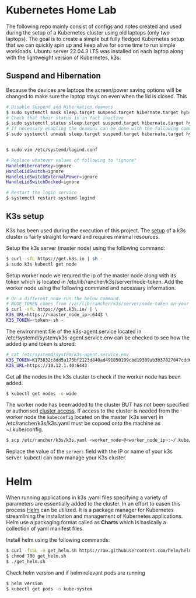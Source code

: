 # Kubernetes Home Lab

The following repo mainly consist of configs and notes created and used during the setup of a Kubernetes cluster using old laptops (only two laptops). The goal is to create a simple but fully fledged Kubernetes setup that we can quickly spin up and keep alive for some time to run simple workloads. Ubuntu server 22.04.3 LTS was installed on each laptop along with the lightweight version of Kubernetes, k3s.

## Suspend and Hibernation
Because the devices are laptops the screen/power saving options will be changed to make sure the laptop stays on even when the lid is closed. This 

```bash
# Disable Suspend and Hibernation deamons 
$ sudo systemctl mask sleep.target suspend.target hibernate.target hybrid-sleep.target
# Check that their status is in fact inactive 
$ sudo systemctl status sleep.target suspend.target hibernate.target hybrid-sleep.target
# If necessary enabling the deamons can be done with the following command:
$ sudo systemctl unmask sleep.target suspend.target hibernate.target hybrid-sleep.target


$ sudo vim /etc/systemd/logind.conf

# Replace whatever values of following to "ignore"
HandleHibernateKey=ignore
HandleLidSwitch=ignore
HandleLidSwitchExternalPower=ignore
HandleLidSwitchDocked=ignore

# Restart the login service
$ systemctl restart systemd-logind
```

## K3s setup
K3s has been used during the execution of this project. The [setup](https://k3s.io/) of a k3s cluster is fairly straight forward and requires minimal resources.   

Setup the k3s server (master node) using the following command:
```bash
$ curl -sfL https://get.k3s.io | sh - 
$ sudo k3s kubectl get node 
```

Setup worker node we requred the ip of the master node along with its token which is located in /etc/lib/rancher/k3s/server/node-token. Add the worker node using the following command and necessary information.
```bash
# On a different node run the below command. 
# NODE_TOKEN comes from /var/lib/rancher/k3s/server/node-token on your server (master node)
$ curl -sfL https://get.k3s.io/ | \
K3S_URL=https://<master_node_ip>:6443 \
K3S_TOKEN=<token> sh -
```

The environment file of the k3s-agent.service located in /etc/systemd/system/k3s-agent.service.env can be checked to see how the added ip and token is stored:

```bash
# cat /etc/systemd/system/k3s-agent.service.env
K3S_TOKEN=K173832c8dd5a175bf2123d840ad491850199cbd19309ab3b37827047cdd6319b04::server:faddf0a734d338cd66d4ab19fb4bed73
K3S_URL=https://10.12.1.40:6443
```

Get all the nodes in the k3s cluster to check if the worker node has been added.
```bash
$ kubectl get nodes -o wide
```

The worker node has been added to the cluster BUT has not been specified or authorised [cluster access](https://docs.k3s.io/cluster-access). If access to the cluster is needed from the worker node the `kubeconfig` located on the master (k3s server) in /etc/rancher/k3s/k3s.yaml must be copoed onto the machine as ~/.kube/config.

```bash
$ scp /etc/rancher/k3s/k3s.yaml <worker_node>@<worker_node_ip>:~/.kube/config
```

Replace the value of the `server:` field with the IP or name of your k3s server. kubectl can now manage your K3s cluster.


# Helm
When running applications in k3s .yaml files specifying a variety of parameters are essentially added to the cluster. In an effort to easen this process [Helm](https://helm.sh/) can be utilized. It is a package manager for Kubernetes streamlining the installation and management of Kubernetes applications.
Helm use a packaging format called as **Charts** which is basically a collection of yaml manifest files.

Install helm using the following commands:
```bash
$ curl -fsSL -o get_helm.sh https://raw.githubusercontent.com/helm/helm/main/scripts/get-helm-3 
$ chmod 700 get_helm.sh
$ ./get_helm.sh
```

Check helm version and if helm relevant pods are running
```bash
$ helm version
$ kubectl get pods -n kube-system
```
